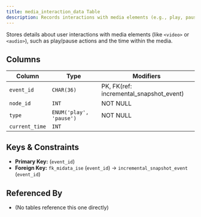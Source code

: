 ```yaml
---
title: media_interaction_data Table
description: Records interactions with media elements (e.g., play, pause).
---
```


Stores details about user interactions with media elements (like `<video>` or `<audio>`), such as play/pause actions and the time within the media.

## Columns

| Column      | Type                       | Modifiers                             |
|-------------|----------------------------|---------------------------------------|
| `event_id`  | `CHAR(36)`                 | PK, FK(ref: incremental_snapshot_event)| 
| `node_id`   | `INT`                      | NOT NULL                              |
| `type`      | `ENUM('play', 'pause')`   | NOT NULL                              |
| `current_time` | `INT`                 |                                       |

## Keys & Constraints

- **Primary Key:** (`event_id`)
- **Foreign Key:** `fk_midata_ise` (`event_id`) -> `incremental_snapshot_event` (`event_id`)

## Referenced By

- (No tables reference this one directly) 